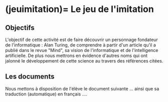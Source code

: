 (jeuimitation)=
Le jeu de l'imitation
===========================

## Objectifs
L'objectif de cette activité est de faire découvrir un personnage fondateur de l'informatique : Alan Turing, de comprendre à partir d'un article qu'il a publié dans le revue "Mind", sa vision de l'informatique et de l'intelligence artificielle. De plus nous mettrons en évidence d'autres noms qui ont jalonné le développement de cette science au travers des références citées.

## Les documents
Nous mettons à disposition de l'élève le document suivante ... ainsi que sa traduction (automatique) en français ....